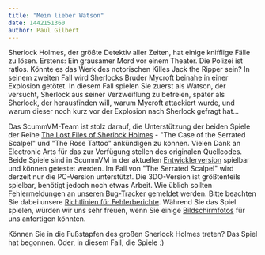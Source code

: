 ```yaml
---
title: "Mein lieber Watson"
date: 1442151360
author: Paul Gilbert
---
```


Sherlock Holmes, der größte Detektiv aller Zeiten, hat einige knifflige Fälle zu lösen. Erstens: Ein grausamer Mord vor einem Theater. Die Polizei ist ratlos. Könnte es das Werk des notorischen Killes Jack the Ripper sein? In seinem zweiten Fall wird Sherlocks Bruder Mycroft beinahe in einer Explosion getötet. In diesem Fall spielen Sie zuerst als Watson, der versucht, Sherlock aus seiner Verzweiflung zu befreien, später als Sherlock, der herausfinden will, warum Mycroft attackiert wurde, und warum dieser noch kurz vor der Explosion nach Sherlock gefragt hat...

Das ScummVM-Team ist stolz darauf, die Unterstützung der beiden Spiele der Reihe [The Lost Files of Sherlock Holmes](https://en.wikipedia.org/wiki/The_Lost_Files_of_Sherlock_Holmes) - "The Case of the Serrated Scalpel" und "The Rose Tattoo" ankündigen zu können. Vielen Dank an Electronic Arts für das zur Verfügung stellen des originalen Quellcodes. Beide Spiele sind in ScummVM in der aktuellen [Entwicklerversion](/downloads/#daily) spielbar und können getestet werden. Im Fall von "The Serrated Scalpel" wird derzeit nur die PC-Version unterstützt. Die 3DO-Version ist größtenteils spielbar, benötigt jedoch noch etwas Arbeit. Wie üblich sollten Fehlermeldungen an [unseren Bug-Tracker](http://bugs.scummvm.org/) gemeldet werden. Bitte beachten Sie dabei unsere [Richtlinien für Fehlerberichte](/faq/#question.report-bugs). Während Sie das Spiel spielen, würden wir uns sehr freuen, wenn Sie einige [Bildschirmfotos](http://wiki.scummvm.org/index.php/Screenshots) für uns anfertigen könnten.

Können Sie in die Fußstapfen des großen Sherlock Holmes treten? Das Spiel hat begonnen. Oder, in diesem Fall, die Spiele :)
